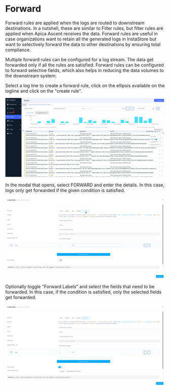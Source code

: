 # Forward

Forward rules are applied when the logs are routed to downstream destinations. In a nutshell, these are similar to Filter rules, but filter rules are applied when Apica Ascent receives the data. Forward rules are useful in case organizations want to retain all the generated logs in InstaStore but want to selectively forward the data to other destinations by ensuring total compliance.

Multiple forward rules can be configured for a log stream. The data get forwarded only if all the rules are satisfied. Forward rules can be configured to forward selective fields, which also helps in reducing the data volumes to the downstream system.

Select a log line to create a forward rule, click on the ellipsis available on the logline and click on the "create rule".

![](<../.gitbook/assets/image (69).png>)

In the modal that opens, select FORWARD and enter the details. In this case, logs only get forwarded if the given condition is satisfied.

![](<../.gitbook/assets/image (16).png>)

Optionally toggle "Forward Labels" and select the fields that need to be forwarded. In this case, if the condition is satisfied, only the selected fields get forwarded.

![](<../.gitbook/assets/image (42).png>)

